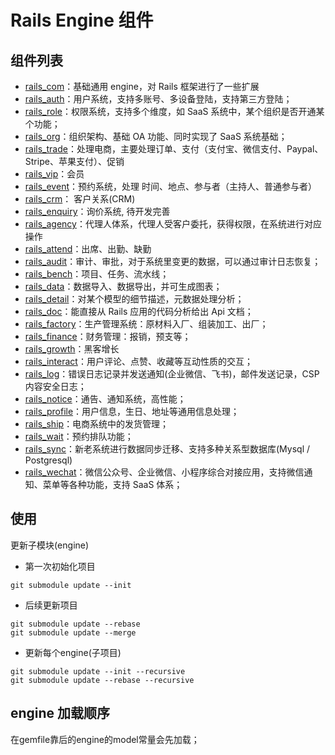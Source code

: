 # Rails Engine 组件

## 组件列表

* [rails_com](https://github.com/work-design/rails_com)：基础通用 engine，对 Rails 框架进行了一些扩展
* [rails_auth](https://github.com/work-design/rails_auth)：用户系统，支持多账号、多设备登陆，支持第三方登陆；
* [rails_role](https://github.com/work-design/rails_role)：权限系统，支持多个维度，如 SaaS 系统中，某个组织是否开通某个功能；
* [rails_org](https://github.com/work-design/rails_org)：组织架构、基础 OA 功能、同时实现了 SaaS 系统基础；
* [rails_trade](https://github.com/work-design/rails_trade)：处理电商，主要处理订单、支付（支付宝、微信支付、Paypal、Stripe、苹果支付）、促销
* [rails_vip](https://github.com/work-design/rails_vip)：会员
* [rails_event](https://github.com/work-design/rails_event)：预约系统，处理 时间、地点、参与者（主持人、普通参与者）
* [rails_crm](https://github.com/work-design/rails_crm)： 客户关系(CRM)
* [rails_enquiry](https://github.com/work-design/rails_enquiry)：询价系统, 待开发完善
* [rails_agency](https://github.com/work-design/rails_anency)：代理人体系，代理人受客户委托，获得权限，在系统进行对应操作
* [rails_attend](https://github.com/work-design/rails_attend)：出席、出勤、缺勤
* [rails_audit](https://github.com/work-design/rails_audit)：审计、审批，对于系统里变更的数据，可以通过审计日志恢复；
* [rails_bench](https://github.com/work-design/rails_bench)：项目、任务、流水线；
* [rails_data](https://github.com/work-design/rails_data)：数据导入、数据导出，并可生成图表；
* [rails_detail](https://github.com/work-design/rails_detail)：对某个模型的细节描述，元数据处理分析；
* [rails_doc](https://github.com/work-design/rails_doc)：能直接从 Rails 应用的代码分析给出 Api 文档；
* [rails_factory](https://github.com/work-design/rails_factory)：生产管理系统：原材料入厂、组装加工、出厂；
* [rails_finance](https://github.com/work-design/rails_finance)：财务管理：报销，预支等；
* [rails_growth](https://github.com/work-design/rails_growth)：黑客增长
* [rails_interact](https://github.com/work-design/rails_interact)：用户评论、点赞、收藏等互动性质的交互；
* [rails_log](https://github.com/work-design/rails_log)：错误日志记录并发送通知(企业微信、飞书)，邮件发送记录，CSP 内容安全日志；
* [rails_notice](https://github.com/work-design/rails_notice)：通告、通知系统，高性能；
* [rails_profile](https://github.com/work-design/rails_profile)：用户信息，生日、地址等通用信息处理；
* [rails_ship](https://github.com/work-design/rails_ship)：电商系统中的发货管理；
* [rails_wait](https://github.com/work-design/rails_wait)：预约排队功能；
* [rails_sync](https://github.com/work-design/rails_sync)：新老系统进行数据同步迁移、支持多种关系型数据库(Mysql / Postgresql)
* [rails_wechat](https://github.com/work-design/rails_wechat)：微信公众号、企业微信、小程序综合对接应用，支持微信通知、菜单等各种功能，支持 SaaS 体系；

## 使用

更新子模块(engine)

* 第一次初始化项目
```
git submodule update --init
```

* 后续更新项目
```
git submodule update --rebase
git submodule update --merge 
```

* 更新每个engine(子项目)
```shell
git submodule update --init --recursive
git submodule update --rebase --recursive
```

## engine 加载顺序
在gemfile靠后的engine的model常量会先加载； 